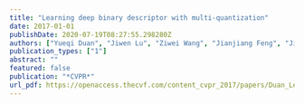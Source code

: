 ```yaml
---
title: "Learning deep binary descriptor with multi-quantization"
date: 2017-01-01
publishDate: 2020-07-19T08:27:55.298280Z
authors: ["Yueqi Duan", "Jiwen Lu", "Ziwei Wang", "Jianjiang Feng", "Jie Zhou"]
publication_types: ["1"]
abstract: ""
featured: false
publication: "*CVPR*"
url_pdf: https://openaccess.thecvf.com/content_cvpr_2017/papers/Duan_Learning_Deep_Binary_CVPR_2017_paper.pdf
---
```


